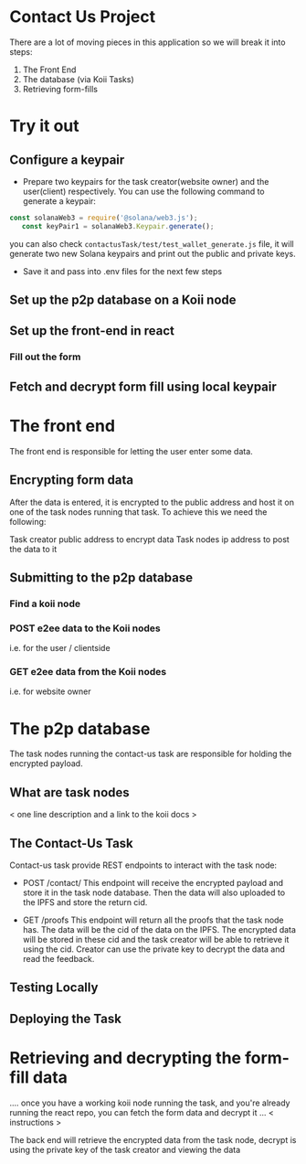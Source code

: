 # Contact Us Project

There are a lot of moving pieces in this application so we will break it into steps:
1. The Front End
2. The database (via Koii Tasks)
3. Retrieving form-fills

# Try it out

## Configure a keypair

- Prepare two keypairs for the task creator(website owner) and the user(client) respectively. You can use the following command to generate a keypair:

```javascript
const solanaWeb3 = require('@solana/web3.js');
   const keyPair1 = solanaWeb3.Keypair.generate();
```

   you can also check `contactusTask/test/test_wallet_generate.js` file, it will generate two new Solana keypairs and print out the public and private keys.

- Save it and pass into .env files for the next few steps

## Set up the p2p database on a Koii node

## Set up the front-end in react

### Fill out the form

## Fetch and decrypt form fill using local keypair

# The front end 
The front end is responsible for letting the user enter some data. 

## Encrypting form data
After the data is entered, it is encrypted to the public address and host it on one of the task nodes running that task. To achieve this we need the following:
	
Task creator public address to encrypt data
Task nodes ip address to post the data to it

## Submitting to the p2p database

### Find a koii node

### POST e2ee data to the Koii nodes
i.e. for the user / clientside


### GET e2ee data from the Koii nodes
i.e. for website owner

# The p2p database
The task nodes running the contact-us task are responsible for  holding the encrypted payload.

## What are task nodes
< one line description and a link to the koii docs > 

## The Contact-Us Task
Contact-us task provide REST endpoints to interact with the task node:

- POST /contact/
    This endpoint will receive the encrypted payload and store it in the task node database. Then the data will also uploaded to the IPFS and store the return cid.

- GET /proofs
    This endpoint will return all the proofs that the task node has. The data will be the cid of the data on the IPFS. The encrypted data will be stored in these cid and the task creator will be able to retrieve it using the cid. Creator can use the private key to decrypt the data and read the feedback.

## Testing Locally

## Deploying the Task


# Retrieving and decrypting the form-fill data
.... once you have a working koii node running the task, and you're already running the react repo, you can fetch the form data and decrypt it ... < instructions >

The back end will retrieve the encrypted data from the task node, decrypt is using the private key of the task creator and viewing the data